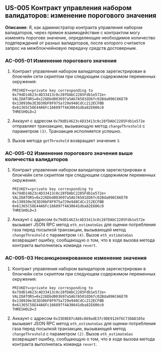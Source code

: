 ## US-005 Контракт управления набором валидаторов: изменение порогового значения

**Описание**: Я, как администратор контракта управления набором валидаторов, через прямое взаимодействие с контрактом могу изменять порогове значение, определяющее необходимое количество подвтерждений от разных валидаторов, после которого считается запрос на межблокчейновую передачу средств достоверным.

### AC-005-01 Изменение порогового значения

1. Контракт управления набором валидаторов зарегистрирован в блокчейн сети скриптом при следующем содержимом переменных окружения:

    ```
    PRIVKEY=<private key corresponding to 0x79dD14623c4D33413c0c28fDAbC2285Fdb1e572e>
    VALIDATORS=0x226Dbd003697a5Ab7A501ED6fc02Bda096C66E70 0x130930e3E3D30bF8F975a729e948CdCc212ECFBB 0x61365C58E44A6Fc166897f4A30641dba82E606c0
    THRESHOLD=2
    ```

2. Аккаунт с адресом `0x79dD14623c4D33413c0c28fDAbC2285Fdb1e572e` отправляет транзакцию, вызывающую метод `changeThreshold` c параметром `(3)`. Транзакция исполняется успешно.

3. Вызов метода `getThreshold` возвращает значение `3`.

### AC-005-02 Изменение порогового значения выше количества валидаторов

1. Контракт управления набором валидаторов зарегистрирован в блокчейн сети скриптом при следующем содержимом переменных окружения:

    ```
    PRIVKEY=<private key corresponding to 0x79dD14623c4D33413c0c28fDAbC2285Fdb1e572e>
    VALIDATORS=0x226Dbd003697a5Ab7A501ED6fc02Bda096C66E70 0x130930e3E3D30bF8F975a729e948CdCc212ECFBB 0x61365C58E44A6Fc166897f4A30641dba82E606c0
    THRESHOLD=3
    ```

2. Аккаунт с адресом `0x79dD14623c4D33413c0c28fDAbC2285Fdb1e572e` вызывает JSON RPC метод `eth_estimateGas` для оценки потребления газа перед посылкой транзакции, вызывающей метод `changeThreshold` c параметром `(4)`. Вызов `eth_estimateGas` возвращает ошибку, сообщающую о том, что в ходе вызова метода контракта выполнилась команда `revert`.

### AC-005-03 Несанкционированное изменение значения

1. Контракт управления набором валидаторов зарегистрирован в блокчейн сети скриптом при следующем содержимом переменных окружения:

    ```
    PRIVKEY=<private key corresponding to 0x79dD14623c4D33413c0c28fDAbC2285Fdb1e572e>
    VALIDATORS=0x226Dbd003697a5Ab7A501ED6fc02Bda096C66E70 0x130930e3E3D30bF8F975a729e948CdCc212ECFBB 0x61365C58E44A6Fc166897f4A30641dba82E606c0
    THRESHOLD=3
    ```

2. Аккаунт с адресом `0x33E0E07cA86c869adE3fc9DE9126f6C73DAD105e` вызывает JSON RPC метод `eth_estimateGas` для оценки потребления газа перед посылкой транзакции, вызывающей метод `changeThreshold` c параметром `(2)`. Вызов `eth_estimateGas` возвращает ошибку, сообщающую о том, что в ходе вызова метода контракта выполнилась команда `revert`.
